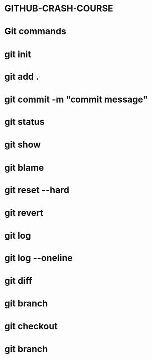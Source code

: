 # GITHUB-CRASH-COURSE

# Git commands 

# git init
# git add .
# git commit -m "commit message"
# git status 
# git show <commit-id>
# git blame <commit-id>
# git reset --hard <commit-id>
# git revert <commit-id>
# git log
# git log --oneline
# git diff
# git branch <branch-name>
# git checkout <branch-name>
# git branch
